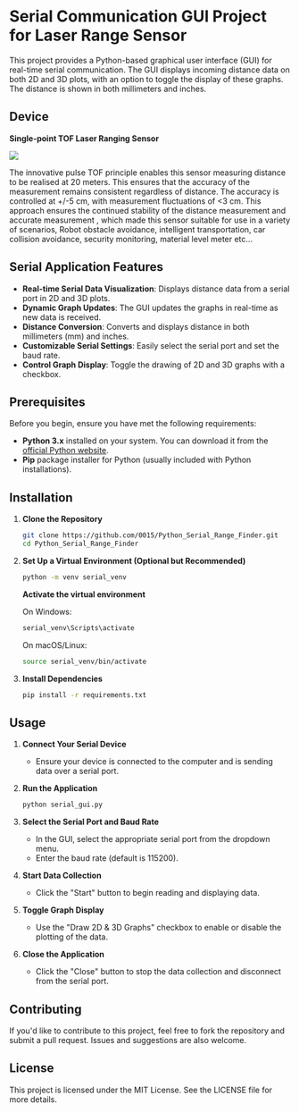 # Serial Communication GUI Project for Laser Range Sensor

This project provides a Python-based graphical user interface (GUI) for real-time serial communication. The GUI displays incoming distance data on both 2D and 3D plots, with an option to toggle the display of these graphs. The distance is shown in both millimeters and inches.

## Device 
**Single-point TOF Laser Ranging Sensor**

[<img src="https://www.makerfabs.com/media/catalog/product/cache/5082619e83af502b1cf28572733576a0/i/n/infrared_single-point_laser_ranging_sensor_ttlrs485io-1.jpg">](https://www.makerfabs.com/single-point-tof-laser-ranging-sensor.html)

The innovative pulse TOF principle enables this sensor measuring distance to be realised at 20 meters. This ensures that the accuracy of the measurement remains consistent regardless of distance. The accuracy is controlled at +/-5 cm, with measurement fluctuations of <3 cm. This approach ensures the continued stability of the distance measurement and accurate measurement , which made this sensor suitable for use in a variety of scenarios, Robot obstacle avoidance, intelligent transportation, car collision avoidance, security monitoring, material level meter etc...


## Serial Application Features

- **Real-time Serial Data Visualization**: Displays distance data from a serial port in 2D and 3D plots.
- **Dynamic Graph Updates**: The GUI updates the graphs in real-time as new data is received.
- **Distance Conversion**: Converts and displays distance in both millimeters (mm) and inches.
- **Customizable Serial Settings**: Easily select the serial port and set the baud rate.
- **Control Graph Display**: Toggle the drawing of 2D and 3D graphs with a checkbox.

## Prerequisites

Before you begin, ensure you have met the following requirements:

- **Python 3.x** installed on your system. You can download it from the [official Python website](https://www.python.org/downloads/).
- **Pip** package installer for Python (usually included with Python installations).

## Installation

1. **Clone the Repository**
   ```bash
   git clone https://github.com/0015/Python_Serial_Range_Finder.git
   cd Python_Serial_Range_Finder
   ```
2. **Set Up a Virtual Environment (Optional but Recommended)**
   ```bash
   python -m venv serial_venv
   ```

    **Activate the virtual environment**

    On Windows: 
    ```bash
    serial_venv\Scripts\activate
    ```

    On macOS/Linux:
    ```bash
    source serial_venv/bin/activate
    ```
3. **Install Dependencies**
    ```bash
    pip install -r requirements.txt
    ```

## Usage

1. **Connect Your Serial Device**
    * Ensure your device is connected to the computer and is sending data over a serial port.
2. **Run the Application**
    ```bash
    python serial_gui.py
    ```
3. **Select the Serial Port and Baud Rate**
    * In the GUI, select the appropriate serial port from the dropdown menu.
    * Enter the baud rate (default is 115200).

4. **Start Data Collection**
    * Click the "Start" button to begin reading and displaying data.
5. **Toggle Graph Display**
    * Use the "Draw 2D & 3D Graphs" checkbox to enable or disable the plotting of the data.
6. **Close the Application**    
    * Click the "Close" button to stop the data collection and disconnect from the serial port.

## Contributing    
If you'd like to contribute to this project, feel free to fork the repository and submit a pull request. Issues and suggestions are also welcome.

## License
This project is licensed under the MIT License. See the LICENSE file for more details.
